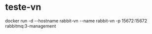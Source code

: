 # teste-vn

docker run -d --hostname rabbit-vn --name rabbit-vn -p 15672:15672 rabbitmq:3-management
